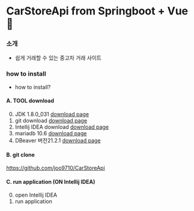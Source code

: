 # CarStoreApi from Springboot + Vue :car:


### 소개

* 쉽게 거래할 수 있는 중고차 거래 사이트 

### how to install
* how to install?

#### A. TOOL download
0. JDK 1.8.0_031 [download page](https://www.oracle.com/java/technologies/downloads/#java8-windows)
1. git download [download page](https://mirrors.edge.kernel.org/pub/software/scm/git/)
2. Intellij IDEA download [download page](https://www.jetbrains.com/ko-kr/idea/download/#section=windows)
3. mariadb 10.6 [download page](https://downloads.mariadb.org/)
4. DBeaver 버전21.2.1 [download page](https://dbeaver.io/download/)

#### B. git clone
https://github.com/joo9710/CarStoreApi

#### C. run application (ON Intellij IDEA)
0. open Intellij IDEA
1. run application
